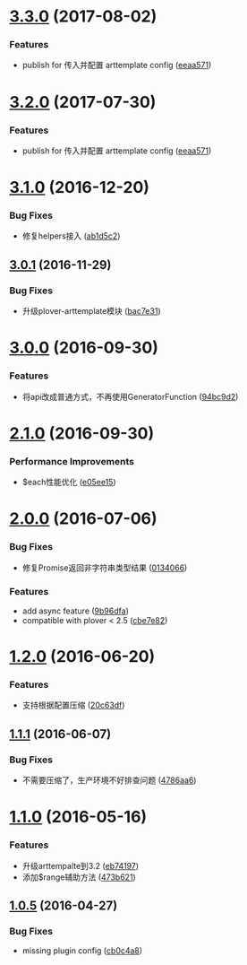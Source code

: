 <a name="3.3.0"></a>
# [3.3.0](https://github.com/ploverjs/plover-arttemplate/compare/v3.1.0...v3.3.0) (2017-08-02)


### Features

* publish for 传入并配置 arttemplate config ([eeaa571](https://github.com/ploverjs/plover-arttemplate/commit/eeaa571))



<a name="3.2.0"></a>
# [3.2.0](https://github.com/ploverjs/plover-arttemplate/compare/v3.1.0...v3.2.0) (2017-07-30)


### Features

* publish for 传入并配置 arttemplate config ([eeaa571](https://github.com/ploverjs/plover-arttemplate/commit/eeaa571))


<a name="3.1.0"></a>
# [3.1.0](https://github.com/ploverjs/plover-arttemplate/compare/v3.0.1...v3.1.0) (2016-12-20)


### Bug Fixes

* 修复helpers接入 ([ab1d5c2](https://github.com/ploverjs/plover-arttemplate/commit/ab1d5c2))



<a name="3.0.1"></a>
## [3.0.1](https://github.com/ploverjs/plover-arttemplate/compare/v3.0.0...v3.0.1) (2016-11-29)


### Bug Fixes

* 升级plover-arttemplate模块 ([bac7e31](https://github.com/ploverjs/plover-arttemplate/commit/bac7e31))



<a name="3.0.0"></a>
# [3.0.0](https://github.com/plover-modules/plover-arttemplate/compare/v2.1.0...v3.0.0) (2016-09-30)


### Features

* 将api改成普通方式，不再使用GeneratorFunction ([94bc9d2](https://github.com/plover-modules/plover-arttemplate/commit/94bc9d2))



<a name="2.1.0"></a>
# [2.1.0](https://github.com/plover-modules/plover-arttemplate/compare/v2.0.0...v2.1.0) (2016-09-30)


### Performance Improvements

* $each性能优化 ([e05ee15](https://github.com/plover-modules/plover-arttemplate/commit/e05ee15))



<a name="2.0.0"></a>
# [2.0.0](https://github.com/plover-modules/plover-arttemplate/compare/v1.2.0...v2.0.0) (2016-07-06)


### Bug Fixes

* 修复Promise返回非字符串类型结果 ([0134066](https://github.com/plover-modules/plover-arttemplate/commit/0134066))


### Features

* add async feature ([9b96dfa](https://github.com/plover-modules/plover-arttemplate/commit/9b96dfa))
* compatible with plover < 2.5 ([cbe7e82](https://github.com/plover-modules/plover-arttemplate/commit/cbe7e82))



<a name="1.2.0"></a>
# [1.2.0](https://github.com/plover-modules/plover-arttemplate/compare/v1.1.1...v1.2.0) (2016-06-20)


### Features

* 支持根据配置压缩 ([20c63df](https://github.com/plover-modules/plover-arttemplate/commit/20c63df))



<a name="1.1.1"></a>
## [1.1.1](https://github.com/plover-modules/plover-arttemplate/compare/v1.1.0...v1.1.1) (2016-06-07)


### Bug Fixes

* 不需要压缩了，生产环境不好排查问题 ([4786aa6](https://github.com/plover-modules/plover-arttemplate/commit/4786aa6))



<a name="1.1.0"></a>
# [1.1.0](https://github.com/plover-modules/plover-arttemplate/compare/v1.0.5...v1.1.0) (2016-05-16)


### Features

* 升级arttempalte到3.2 ([eb74197](https://github.com/plover-modules/plover-arttemplate/commit/eb74197))
* 添加$range辅助方法 ([473b621](https://github.com/plover-modules/plover-arttemplate/commit/473b621))



<a name="1.0.5"></a>
## [1.0.5](https://github.com/plover-modules/plover-arttemplate/compare/v1.0.4...v1.0.5) (2016-04-27)


### Bug Fixes

* missing plugin config ([cb0c4a8](https://github.com/plover-modules/plover-arttemplate/commit/cb0c4a8))
